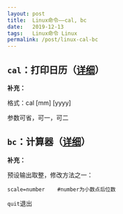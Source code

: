 ```yaml
---
layout: post
title:  Linux命令——cal, bc
date:   2019-12-13
tags:   Linux命令 Linux
permalink: /post/linux-cal-bc
---
```


## `cal`：打印日历（[详细](https://man.linuxde.net/cal)）

**补充：**

格式：cal [mm] [yyyy]

参数可省，可一，可二

## `bc`：计算器（[详细](https://man.linuxde.net/bc)）

**补充：**


预设输出取整，修改方法之一：

```
scale=number	#number为小数点后位数
```

`quit`退出
